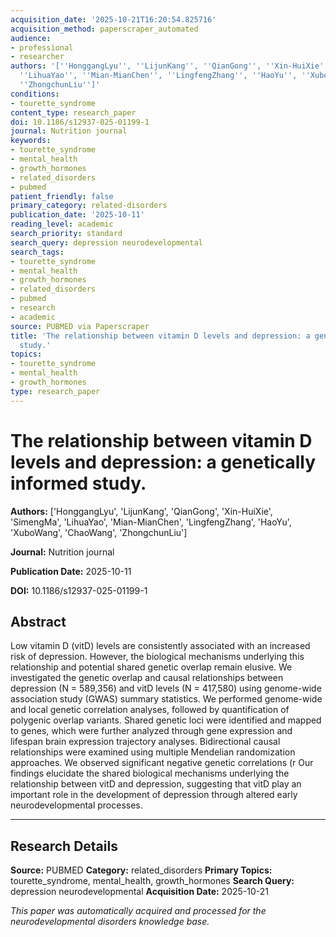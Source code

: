 ```yaml
---
acquisition_date: '2025-10-21T16:20:54.825716'
acquisition_method: paperscraper_automated
audience:
- professional
- researcher
authors: '[''HonggangLyu'', ''LijunKang'', ''QianGong'', ''Xin-HuiXie'', ''SimengMa'',
  ''LihuaYao'', ''Mian-MianChen'', ''LingfengZhang'', ''HaoYu'', ''XuboWang'', ''ChaoWang'',
  ''ZhongchunLiu'']'
conditions:
- tourette_syndrome
content_type: research_paper
doi: 10.1186/s12937-025-01199-1
journal: Nutrition journal
keywords:
- tourette_syndrome
- mental_health
- growth_hormones
- related_disorders
- pubmed
patient_friendly: false
primary_category: related-disorders
publication_date: '2025-10-11'
reading_level: academic
search_priority: standard
search_query: depression neurodevelopmental
search_tags:
- tourette_syndrome
- mental_health
- growth_hormones
- related_disorders
- pubmed
- research
- academic
source: PUBMED via Paperscraper
title: 'The relationship between vitamin D levels and depression: a genetically informed
  study.'
topics:
- tourette_syndrome
- mental_health
- growth_hormones
type: research_paper
---
```


# The relationship between vitamin D levels and depression: a genetically informed study.

**Authors:** ['HonggangLyu', 'LijunKang', 'QianGong', 'Xin-HuiXie', 'SimengMa', 'LihuaYao', 'Mian-MianChen', 'LingfengZhang', 'HaoYu', 'XuboWang', 'ChaoWang', 'ZhongchunLiu']

**Journal:** Nutrition journal

**Publication Date:** 2025-10-11

**DOI:** 10.1186/s12937-025-01199-1

## Abstract

Low vitamin D (vitD) levels are consistently associated with an increased risk of depression. However, the biological mechanisms underlying this relationship and potential shared genetic overlap remain elusive. We investigated the genetic overlap and causal relationships between depression (N = 589,356) and vitD levels (N = 417,580) using genome-wide association study (GWAS) summary statistics. We performed genome-wide and local genetic correlation analyses, followed by quantification of polygenic overlap variants. Shared genetic loci were identified and mapped to genes, which were further analyzed through gene expression and lifespan brain expression trajectory analyses. Bidirectional causal relationships were examined using multiple Mendelian randomization approaches. We observed significant negative genetic correlations (r Our findings elucidate the shared biological mechanisms underlying the relationship between vitD and depression, suggesting that vitD play an important role in the development of depression through altered early neurodevelopmental processes.

---

## Research Details

**Source:** PUBMED
**Category:** related_disorders
**Primary Topics:** tourette_syndrome, mental_health, growth_hormones
**Search Query:** depression neurodevelopmental
**Acquisition Date:** 2025-10-21

*This paper was automatically acquired and processed for the neurodevelopmental disorders knowledge base.*
